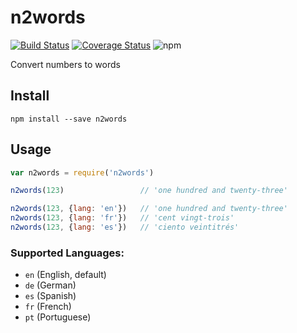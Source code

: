 # n2words

[![Build Status](https://travis-ci.org/forzagreen/n2words.svg?branch=master)](https://travis-ci.org/forzagreen/n2words)
[![Coverage Status](https://coveralls.io/repos/github/forzagreen/n2words/badge.svg?branch=master)](https://coveralls.io/github/forzagreen/n2words?branch=master)
![npm](https://img.shields.io/npm/v/n2words.svg)

Convert numbers to words

## Install

```
npm install --save n2words
```

## Usage

```js
var n2words = require('n2words')

n2words(123)                 // 'one hundred and twenty-three'

n2words(123, {lang: 'en'})   // 'one hundred and twenty-three'
n2words(123, {lang: 'fr'})   // 'cent vingt-trois'
n2words(123, {lang: 'es'})   // 'ciento veintitrés'

```

### Supported Languages:

- `en` (English, default)
- `de` (German)
- `es` (Spanish)
- `fr` (French)
- `pt` (Portuguese)

